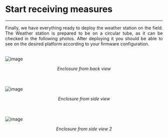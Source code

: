 # Start receiving measures

---

<div style="text-align: justify">Finally, we have everything ready to deploy the weather station on the field. The Weather station is prepared to be on a circular tube, as it can be checked in the following photos. After deploying it you should be able to see on the desired platform according to your firmware configuration.</div>

<br />

![image](../img/20211102_173518.png)
<div style="font-style: italic; text-align: center;" markdown="1"> Enclosure from back view</div>

<br />
<br />

![image](../img/20211102_174952.png)
<div style="font-style: italic; text-align: center;" markdown="1"> Enclosure from side view</div>

<br />
<br />

![image](../img/20211102_175059.png)
<div style="font-style: italic; text-align: center;" markdown="1"> Enclosure from side view 2</div>
